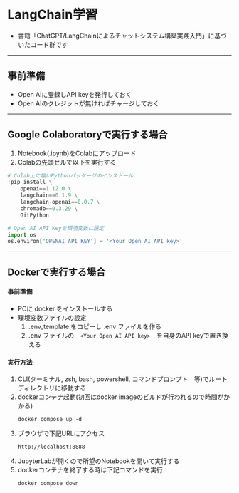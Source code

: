 # LangChain学習
- 書籍「ChatGPT/LangChainによるチャットシステム構築実践入門」に基づいたコード群です

---
## 事前準備
- Open AIに登録しAPI keyを発行しておく
- Open AIのクレジットが無ければチャージしておく

---
## Google Colaboratoryで実行する場合
1. Notebook(.ipynb)をColabにアップロード
1. Colabの先頭セルで以下を実行する
```python
# Colab上に無いPythonパッケージのインストール
!pip install \
    openai==1.12.0 \
    langchain==0.1.9 \
    langchain-openai==0.0.7 \
    chromadb==0.3.29 \
    GitPython

# Open AI API Keyを環境変数に設定
import os
os.environ['OPENAI_API_KEY'] = '<Your Open AI API key>'
```

---
## Dockerで実行する場合
#### 事前準備
- PCに docker をインストールする
- 環境変数ファイルの設定
    1. .env_template をコピーし .env ファイルを作る
    1. .env ファイルの　`<Your Open AI API key>`　を自身のAPI keyで置き換える


#### 実行方法
1. CLI(ターミナル, zsh, bash, powershell, コマンドプロンプト　等)でルートディレクトリに移動する
1. dockerコンテナ起動(初回はdocker imageのビルドが行われるので時間がかかる)
    ```shell
    docker compose up -d
    ```
1. ブラウザで下記URLにアクセス
    ```url
    http://localhost:8888
    ```
1. JupyterLabが開くので所望のNotebookを開いて実行する
1. dockerコンテナを終了する時は下記コマンドを実行
    ```shell
    docker compose down
    ```
